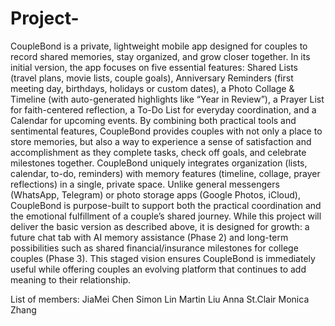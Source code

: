 # Project-

CoupleBond is a private, lightweight mobile app designed for couples to record shared memories, stay organized, and grow closer together. In its initial version, the app focuses on five essential features: Shared Lists (travel plans, movie lists, couple goals), Anniversary Reminders (first meeting day, birthdays, holidays or custom dates), a Photo Collage & Timeline (with auto-generated highlights like “Year in Review”), a Prayer List for faith-centered reflection, a To-Do List for everyday coordination, and a Calendar for upcoming events. By combining both practical tools and sentimental features, CoupleBond provides couples with not only a place to store memories, but also a way to experience a sense of satisfaction and accomplishment as they complete tasks, check off goals, and celebrate milestones together.
CoupleBond uniquely integrates organization (lists, calendar, to-do, reminders) with memory features (timeline, collage, prayer reflections) in a single, private space. Unlike general messengers (WhatsApp, Telegram) or photo storage apps (Google Photos, iCloud), CoupleBond is purpose-built to support both the practical coordination and the emotional fulfillment of a couple’s shared journey.
While this project will deliver the basic version as described above, it is designed for growth: a future chat tab with AI memory assistance (Phase 2) and long-term possibilities such as shared financial/insurance milestones for college couples (Phase 3). This staged vision ensures CoupleBond is immediately useful while offering couples an evolving platform that continues to add meaning to their relationship.

List of members: 
JiaMei Chen
Simon Lin
Martin Liu
Anna St.Clair
Monica Zhang
